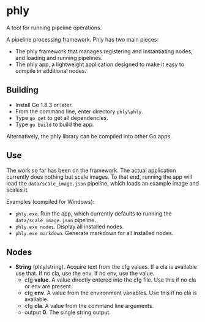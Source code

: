 # phly
A tool for running pipeline operations.

A pipeline processing framework. Phly has two main pieces:
* The phly framework that manages registering and instantiating nodes, and loading and running pipelines.
* The phly app, a lightweight application designed to make it easy to compile in additional nodes.

## Building ##
* Install Go 1.8.3 or later.
* From the command line, enter directory `phly\phly`.
* Type `go get` to get all dependencies.
* Type `go build` to build the app.

Alternatively, the phly library can be compiled into other Go apps.

## Use ##
The work so far has been on the framework. The actual application currently does nothing but scale images. To that end, running the app will load the `data/scale_image.json` pipeline, which loads an example image and scales it.

Examples (compiled for Windows):
* `phly.exe`. Run the app, which currently defaults to running the `data/scale_image.json` pipeline.
* `phly.exe nodes`. Display all installed nodes.
* `phly.exe markdown`. Generate markdown for all installed nodes.

## Nodes ##
* **String** (phly/string). Acquire text from the cfg values. If a cla is available use that. If no cla, use the env. If no env, use the value.
    * cfg **value**. A value directly entered into the cfg file. Use this if no cla or env are present.
    * cfg **env**. A value from the environment variables. Use this if no cla is available.
    * cfg **cla**. A value from the command line arguments.
    * output **0**. The single string output.
